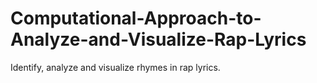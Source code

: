 # Computational-Approach-to-Analyze-and-Visualize-Rap-Lyrics
Identify, analyze and visualize rhymes in rap lyrics.
